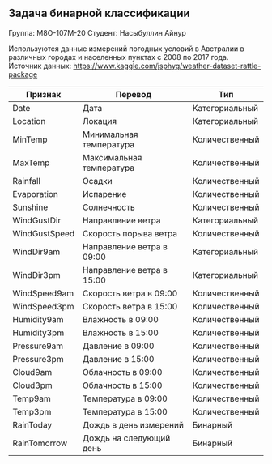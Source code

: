 ## Задача бинарной классификации

Группа: М8О-107М-20
Студент: Насыбуллин Айнур

Используются данные измерений погодных условий в Австралии в различных городах и населенных пунктах с 2008 по 2017 года.
Источник данных: https://www.kaggle.com/jsphyg/weather-dataset-rattle-package

|Признак|Перевод|Тип|
|---|---|---|
|Date|Дата|Категориальный|
|Location|Локация|Категориальный|
|MinTemp|Минимальная температура|Количественный|
|MaxTemp|Максимальная температура|Количественный|
|Rainfall|Осадки|Количественный|
|Evaporation|Испарение|Количественный|
|Sunshine|Солнечность|Количественный|
|WindGustDir|Направление ветра|Категориальный|
|WindGustSpeed|Скорость порыва ветра|Количественный|
|WindDir9am|Направление ветра в 09:00|Категориальный|
|WindDir3pm|Направление ветра в 15:00|Категориальный|
|WindSpeed9am|Скорость ветра в 09:00|Количественный|
|WindSpeed3pm|Скорость ветра в 15:00|Количественный|
|Humidity9am|Влажность в 09:00|Количественный|
|Humidity3pm|Влажность в 15:00|Количественный|
|Pressure9am|Давление в 09:00|Количественный|
|Pressure3pm|Давление в 15:00|Количественный|
|Cloud9am|Облачность в 09:00|Количественный|
|Cloud3pm|Облачность в 15:00|Количественный|
|Temp9am|Температура в 09:00|Количественный|
|Temp3pm|Температура в 15:00|Количественный|
|RainToday|Дождь в день измерений|Бинарный|
|RainTomorrow|Дождь на следующий день|Бинарный|